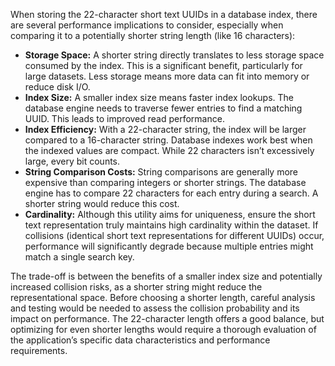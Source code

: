 When storing the 22-character short text UUIDs in a database index, there are several performance implications to consider, especially when comparing it to a potentially shorter string length (like 16 characters):

*   **Storage Space:** A shorter string directly translates to less storage space consumed by the index. This is a significant benefit, particularly for large datasets. Less storage means more data can fit into memory or reduce disk I/O.
*   **Index Size:** A smaller index size means faster index lookups.  The database engine needs to traverse fewer entries to find a matching UUID. This leads to improved read performance.
*   **Index Efficiency:**  With a 22-character string, the index will be larger compared to a 16-character string.  Database indexes work best when the indexed values are compact. While 22 characters isn’t excessively large, every bit counts.
*   **String Comparison Costs:** String comparisons are generally more expensive than comparing integers or shorter strings. The database engine has to compare 22 characters for each entry during a search. A shorter string would reduce this cost.
*   **Cardinality:** Although this utility aims for uniqueness, ensure the short text representation truly maintains high cardinality within the dataset. If collisions (identical short text representations for different UUIDs) occur, performance will significantly degrade because multiple entries might match a single search key.

The trade-off is between the benefits of a smaller index size and potentially increased collision risks, as a shorter string might reduce the representational space. Before choosing a shorter length, careful analysis and testing would be needed to assess the collision probability and its impact on performance. The 22-character length offers a good balance, but optimizing for even shorter lengths would require a thorough evaluation of the application’s specific data characteristics and performance requirements.